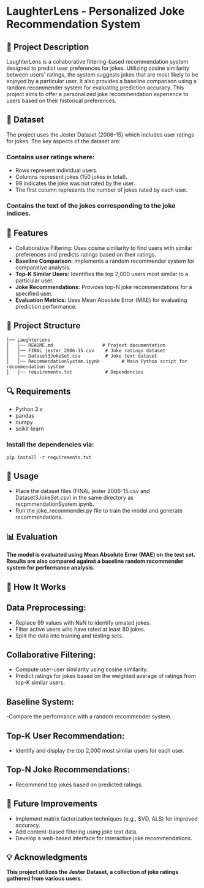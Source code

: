 # LaughterLens - Personalized Joke Recommendation System

## 📌 Project Description

LaughterLens is a collaborative filtering-based recommendation system designed to predict user preferences for jokes. Utilizing cosine similarity between users' ratings, the system suggests jokes that are most likely to be enjoyed by a particular user. It also provides a baseline comparison using a random recommender system for evaluating prediction accuracy. This project aims to offer a personalized joke recommendation experience to users based on their historical preferences.

## 📂 Dataset

The project uses the Jester Dataset (2006-15) which includes user ratings for jokes. The key aspects of the dataset are:

### Contains user ratings where:

- Rows represent individual users.
- Columns represent jokes (150 jokes in total).
- 99 indicates the joke was not rated by the user.
- The first column represents the number of jokes rated by each user.
### Contains the text of the jokes corresponding to the joke indices.

## 📌 Features

- Collaborative Filtering: Uses cosine similarity to find users with similar preferences and predicts ratings based on their ratings.
- **Baseline Comparison:** Implements a random recommender system for comparative analysis.
- **Top-K Similar Users:** Identifies the top 2,000 users most similar to a particular user.
- **Joke Recommendations:** Provides top-N joke recommendations for a specified user.
- **Evaluation Metrics:** Uses Mean Absolute Error (MAE) for evaluating prediction performance.

## 📂 Project Structure
```
│── LaughterLens
│   │── README.md                  # Project documentation
│   │── FINAL jester 2006-15.csv    # Joke ratings dataset
│   │── Dataset3JokeSet.csv         # Joke text dataset
│   │── RecommendationSystem.ipynb        # Main Python script for recommendation system
│   │── requirements.txt            # Dependencies
```
## 🔍 Requirements

- Python 3.x
- pandas
- numpy
- scikit-learn

### Install the dependencies via:
```
pip install -r requirements.txt
```

## 🚀 Usage

- Place the dataset files (FINAL jester 2006-15.csv and Dataset3JokeSet.csv) in the same directory as recpmmendationSystem.ipynb.
- Run the joke_recommender.py file to train the model and generate recommendations.

## 📊 Evaluation

**The model is evaluated using Mean Absolute Error (MAE) on the test set. Results are also compared against a baseline random recommender system for performance analysis.**

## 📌 How It Works
## Data Preprocessing:
- Replace 99 values with NaN to identify unrated jokes.
- Filter active users who have rated at least 80 jokes.
- Split the data into training and testing sets.

## Collaborative Filtering:
- Compute user-user similarity using cosine similarity.
- Predict ratings for jokes based on the weighted average of ratings from top-K similar users.

## Baseline System:
-Compare the performance with a random recommender system.

## Top-K User Recommendation:
- Identify and display the top 2,000 most similar users for each user.
  
## Top-N Joke Recommendations:
- Recommend top jokes based on predicted ratings.

## 📌 Future Improvements
- Implement matrix factorization techniques (e.g., SVD, ALS) for improved accuracy.
- Add content-based filtering using joke text data.
- Develop a web-based interface for interactive joke recommendations.

## 💡 Acknowledgments
**This project utilizes the Jester Dataset, a collection of joke ratings gathered from various users.**
